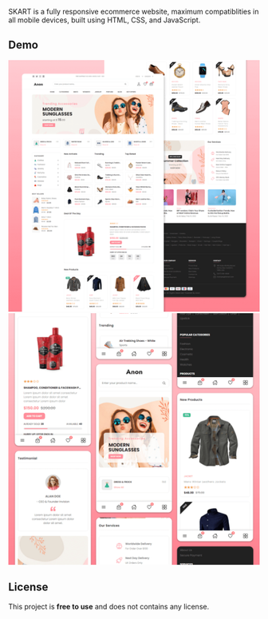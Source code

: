 SKART is a fully responsive ecommerce website, maximum compatiblities in all mobile devices, built using HTML, CSS, and JavaScript.

## Demo

![SKART Desktop Demo](./website-demo-image/desktop.png "Desktop Demo")
![SKART Mobile Demo](./website-demo-image/mobile.png "Mobile Demo")

## License

This project is **free to use** and does not contains any license.

